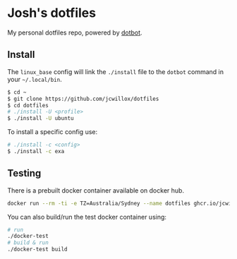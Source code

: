 # Josh's dotfiles

My personal dotfiles repo, powered by [dotbot](https://github.com/anishathalye/dotbot).

## Install

The `linux_base` config will link the `./install` file to the `dotbot` command in your `~/.local/bin`.

```bash
$ cd ~
$ git clone https://github.com/jcwillox/dotfiles
$ cd dotfiles
# ./install -U <profile>
$ ./install -U ubuntu
```

To install a specific config use:
```bash
# ./install -c <config>
$ ./install -c exa
```

## Testing

There is a prebuilt docker container available on docker hub.

```bash
docker run --rm -ti -e TZ=Australia/Sydney --name dotfiles ghcr.io/jcwillox/dotfiles:latest
```

You can also build/run the test docker container using:

```bash
# run
./docker-test
# build & run
./docker-test build
```
